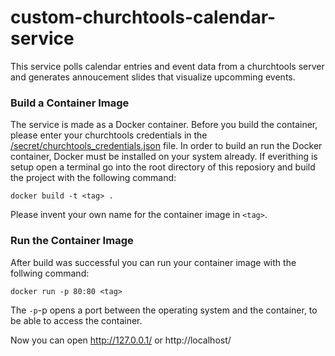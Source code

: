 # custom-churchtools-calendar-service

This service polls calendar entries and event data from a churchtools server and generates annoucement slides that visualize upcomming events.

### Build a Container Image
The service is made as a Docker container. Before you build the container, please enter your churchtools credentials in the [/secret/churchtools_credentials.json](/secret/churchtools_credentials.json) file.
In order to build an run the Docker container, Docker must be installed on your system already.
If everithing is setup open a terminal go into the root directory of this reposiory and build the project with the following command:
```
docker build -t <tag> .
```
Please invent your own name for the container image in ```<tag>```.

### Run the Container Image
After build was successful you can run your container image with the follwing command:
```
docker run -p 80:80 <tag>
```
The ```-p```-p opens a port between the operating system and the container, to be able to access the container.

Now you can open http://127.0.0.1/ or http://localhost/
